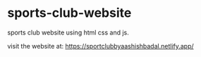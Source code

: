 # sports-club-website
sports club website using html css and js.

visit the website at:
https://sportclubbyaashishbadal.netlify.app/
